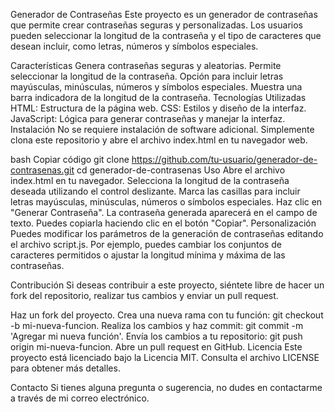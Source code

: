 Generador de Contraseñas
Este proyecto es un generador de contraseñas que permite crear contraseñas seguras y personalizadas. Los usuarios pueden seleccionar la longitud de la contraseña y el tipo de caracteres que desean incluir, como letras, números y símbolos especiales.

Características
Genera contraseñas seguras y aleatorias.
Permite seleccionar la longitud de la contraseña.
Opción para incluir letras mayúsculas, minúsculas, números y símbolos especiales.
Muestra una barra indicadora de la longitud de la contraseña.
Tecnologías Utilizadas
HTML: Estructura de la página web.
CSS: Estilos y diseño de la interfaz.
JavaScript: Lógica para generar contraseñas y manejar la interfaz.
Instalación
No se requiere instalación de software adicional. Simplemente clona este repositorio y abre el archivo index.html en tu navegador web.

bash
Copiar código
git clone https://github.com/tu-usuario/generador-de-contrasenas.git
cd generador-de-contrasenas
Uso
Abre el archivo index.html en tu navegador.
Selecciona la longitud de la contraseña deseada utilizando el control deslizante.
Marca las casillas para incluir letras mayúsculas, minúsculas, números o símbolos especiales.
Haz clic en "Generar Contraseña".
La contraseña generada aparecerá en el campo de texto. Puedes copiarla haciendo clic en el botón "Copiar".
Personalización
Puedes modificar los parámetros de la generación de contraseñas editando el archivo script.js. Por ejemplo, puedes cambiar los conjuntos de caracteres permitidos o ajustar la longitud mínima y máxima de las contraseñas.

Contribución
Si deseas contribuir a este proyecto, siéntete libre de hacer un fork del repositorio, realizar tus cambios y enviar un pull request.

Haz un fork del proyecto.
Crea una nueva rama con tu función: git checkout -b mi-nueva-funcion.
Realiza los cambios y haz commit: git commit -m 'Agregar mi nueva función'.
Envía los cambios a tu repositorio: git push origin mi-nueva-funcion.
Abre un pull request en GitHub.
Licencia
Este proyecto está licenciado bajo la Licencia MIT. Consulta el archivo LICENSE para obtener más detalles.

Contacto
Si tienes alguna pregunta o sugerencia, no dudes en contactarme a través de mi correo electrónico.
